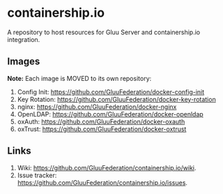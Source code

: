 # containership.io

A repository to host resources for Gluu Server and containership.io integration.

## Images

__Note:__ Each image is MOVED to its own repository:

1. Config Init: https://github.com/GluuFederation/docker-config-init
2. Key Rotation: https://github.com/GluuFederation/docker-key-rotation
3. nginx: https://github.com/GluuFederation/docker-nginx
4. OpenLDAP: https://github.com/GluuFederation/docker-openldap
5. oxAuth: https://github.com/GluuFederation/docker-oxauth
6. oxTrust: https://github.com/GluuFederation/docker-oxtrust

## Links

1. Wiki: https://github.com/GluuFederation/containership.io/wiki.
2. Issue tracker: https://github.com/GluuFederation/containership.io/issues.
